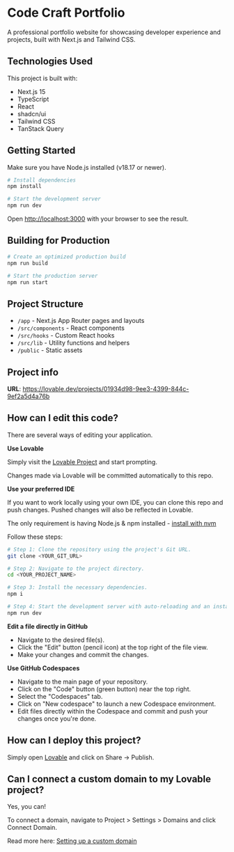 # Code Craft Portfolio

A professional portfolio website for showcasing developer experience and projects, built with Next.js and Tailwind CSS.

## Technologies Used

This project is built with:

- Next.js 15
- TypeScript
- React
- shadcn/ui
- Tailwind CSS
- TanStack Query

## Getting Started

Make sure you have Node.js installed (v18.17 or newer).

```sh
# Install dependencies
npm install

# Start the development server
npm run dev
```

Open [http://localhost:3000](http://localhost:3000) with your browser to see the result.

## Building for Production

```sh
# Create an optimized production build
npm run build

# Start the production server
npm run start
```

## Project Structure

- `/app` - Next.js App Router pages and layouts
- `/src/components` - React components
- `/src/hooks` - Custom React hooks
- `/src/lib` - Utility functions and helpers
- `/public` - Static assets

## Project info

**URL**: https://lovable.dev/projects/01934d98-9ee3-4399-844c-9ef2a5d4a76b

## How can I edit this code?

There are several ways of editing your application.

**Use Lovable**

Simply visit the [Lovable Project](https://lovable.dev/projects/01934d98-9ee3-4399-844c-9ef2a5d4a76b) and start prompting.

Changes made via Lovable will be committed automatically to this repo.

**Use your preferred IDE**

If you want to work locally using your own IDE, you can clone this repo and push changes. Pushed changes will also be reflected in Lovable.

The only requirement is having Node.js & npm installed - [install with nvm](https://github.com/nvm-sh/nvm#installing-and-updating)

Follow these steps:

```sh
# Step 1: Clone the repository using the project's Git URL.
git clone <YOUR_GIT_URL>

# Step 2: Navigate to the project directory.
cd <YOUR_PROJECT_NAME>

# Step 3: Install the necessary dependencies.
npm i

# Step 4: Start the development server with auto-reloading and an instant preview.
npm run dev
```

**Edit a file directly in GitHub**

- Navigate to the desired file(s).
- Click the "Edit" button (pencil icon) at the top right of the file view.
- Make your changes and commit the changes.

**Use GitHub Codespaces**

- Navigate to the main page of your repository.
- Click on the "Code" button (green button) near the top right.
- Select the "Codespaces" tab.
- Click on "New codespace" to launch a new Codespace environment.
- Edit files directly within the Codespace and commit and push your changes once you're done.

## How can I deploy this project?

Simply open [Lovable](https://lovable.dev/projects/01934d98-9ee3-4399-844c-9ef2a5d4a76b) and click on Share -> Publish.

## Can I connect a custom domain to my Lovable project?

Yes, you can!

To connect a domain, navigate to Project > Settings > Domains and click Connect Domain.

Read more here: [Setting up a custom domain](https://docs.lovable.dev/tips-tricks/custom-domain#step-by-step-guide)
